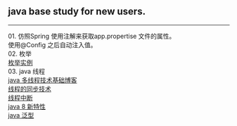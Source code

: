 

<h2>java base study for new users.</h2>
<hr />
 01. 仿照Spring 使用注解来获取app.propertise 文件的属性。<br />
               使用@Config  之后自动注入值。<br />
 02. 枚举<br />
 	 <a href="http://www.cnblogs.com/linjiqin/archive/2011/02/11/1951632.html" target="_blank">枚举实例</a><br />
 03. java 线程<br />
 	 <a href="http://www.cnblogs.com/linjiqin/tag/java%20%E5%A4%9A%E7%BA%BF%E7%A8%8B/">java 多线程技术基础博客</a><br />
 	 <a href="http://blog.sina.com.cn/s/blog_9dc3005101013yto.html">线程的同步技术</a> <br />
 	 <a href="http://www.cnblogs.com/gpcuster/archive/2010/01/18/1650273.html">线程中断</a><br />
 	 <a href="http://www.cnblogs.com/langtianya/p/3757993.html">java 8 新特性 </a><br />
 	 <a href="http://blog.csdn.net/lonelyroamer/article/details/7864531">java 泛型</a><br />
 	 
 	 

